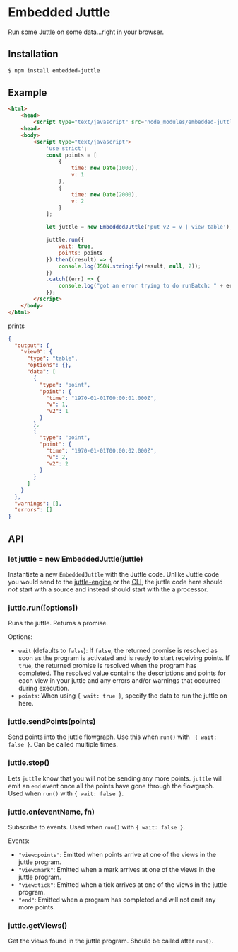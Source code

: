 # Embedded Juttle

Run some [Juttle](https://github.com/juttle/juttle) on some data...right in your browser.

## Installation
```bash
$ npm install embedded-juttle
```

## Example
```html
<html>
    <head>
        <script type="text/javascript" src="node_modules/embedded-juttle/dist/embedded-juttle.min.js"></script>
    <head>
    <body>
        <script type="text/javascript">
            'use strict';
            const points = [
                {
                    time: new Date(1000),
                    v: 1
                },
                {
                    time: new Date(2000),
                    v: 2
                }
            ];

            let juttle = new EmbeddedJuttle('put v2 = v | view table');

            juttle.run({
                wait: true,
                points: points
            }).then((result) => {
                console.log(JSON.stringify(result, null, 2));
            })
            .catch((err) => {
                console.log("got an error trying to do runBatch: " + err);
            });
        </script>
    </body>
</html>
```
prints
```json
{
  "output": {
    "view0": {
      "type": "table",
      "options": {},
      "data": [
        {
          "type": "point",
          "point": {
            "time": "1970-01-01T00:00:01.000Z",
            "v": 1,
            "v2": 1
          }
        },
        {
          "type": "point",
          "point": {
            "time": "1970-01-01T00:00:02.000Z",
            "v": 2,
            "v2": 2
          }
        }
      ]
    }
  },
  "warnings": [],
  "errors": []
}
```

## API

### let juttle = new EmbeddedJuttle(juttle)

Instantiate a new `EmbeddedJuttle` with the Juttle code. Unlike Juttle code you would send to the [juttle-engine](https://github.com/juttle/juttle-engine) or the [CLI](https://github.com/juttle/juttle/blob/master/docs/reference/cli.md), the juttle code here should _not_ start with a source and instead should start with the a processor.

### juttle.run([options])

Runs the juttle. Returns a promise.

Options:
- `wait` (defaults to `false`): If `false`, the returned promise is resolved as soon as the program is activated and is ready to start receiving points. If `true`, the returned promise is resolved when the program has completed. The resolved value contains the descriptions and points for each view in your juttle and any errors and/or warnings that occurred during execution.
- `points`: When using `{ wait: true }`, specify the data to run the juttle on here.

### juttle.sendPoints(points)

Send points into the juttle flowgraph. Use this when `run()` with ` { wait: false }`. Can be called multiple times.

### juttle.stop()

Lets `juttle` know that you will not be sending any more points. `juttle` will emit an `end` event once all the points have gone through the flowgraph. Used when `run()` with `{ wait: false }`.

### juttle.on(eventName, fn)

Subscribe to events. Used when `run()` with `{ wait: false }`.

Events:
 - `"view:points"`: Emitted when points arrive at one of the views in the juttle program.
 - `"view:mark"`: Emitted when a mark arrives at one of the views in the juttle program.
 - `"view:tick"`: Emitted when a tick arrives at one of the views in the juttle program.
 - `"end"`: Emitted when a program has completed and will not emit any more points.

### juttle.getViews()

Get the views found in the juttle program. Should be called after `run()`.
